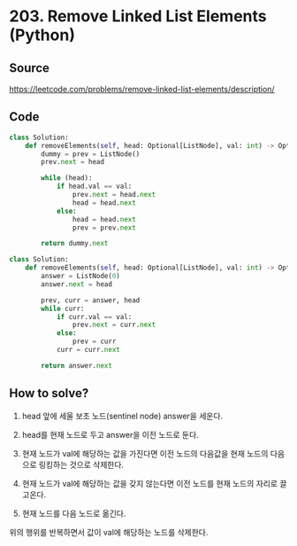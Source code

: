 # 203. Remove Linked List Elements (Python)

## Source

https://leetcode.com/problems/remove-linked-list-elements/description/

## Code

```python
class Solution:
    def removeElements(self, head: Optional[ListNode], val: int) -> Optional[ListNode]:
        dummy = prev = ListNode()
        prev.next = head

        while (head):
            if head.val == val:
                prev.next = head.next
                head = head.next
            else:
                head = head.next
                prev = prev.next

        return dummy.next
```

```python
class Solution:
    def removeElements(self, head: Optional[ListNode], val: int) -> Optional[ListNode]:
        answer = ListNode(0)
        answer.next = head

        prev, curr = answer, head
        while curr:
            if curr.val == val:
                prev.next = curr.next
            else:
                prev = curr
            curr = curr.next

        return answer.next
```

## How to solve?

1. head 앞에 세울 보초 노드(sentinel node) answer을 세운다.

2. head를 현재 노드로 두고 answer을 이전 노드로 둔다.

3. 현재 노드가 val에 해당하는 값을 가진다면 이전 노드의 다음값을 현재 노드의 다음으로 링킹하는 것으로 삭제한다.

4. 현재 노드가 val에 해당하는 값을 갖지 않는다면 이전 노드를 현재 노드의 자리로 끌고온다.

5. 현재 노드를 다음 노드로 옮긴다.

위의 행위를 반복하면서 값이 val에 해당하는 노드를 삭제한다.
